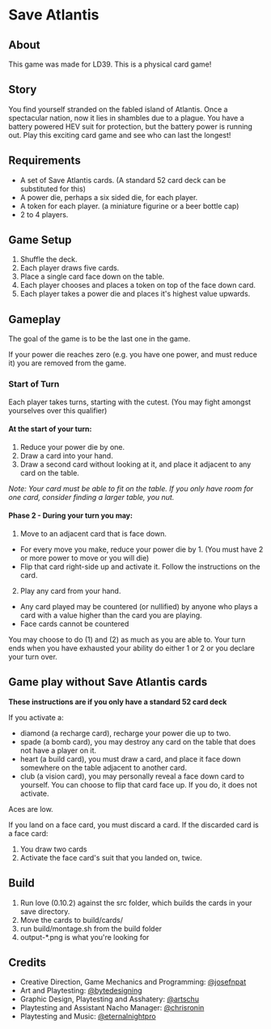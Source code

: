 # Save Atlantis

## About

This game was made for LD39. This is a physical card game!

## Story

You find yourself stranded on the fabled island of Atlantis. Once a spectacular nation, now it lies in shambles due to a plague. You have a battery powered HEV suit for protection, but the battery power is running out. Play this exciting card game and see who can last the longest!

## Requirements

* A set of Save Atlantis cards. (A standard 52 card deck can be substituted for this)
* A power die, perhaps a six sided die, for each player.
* A token for each player. (a miniature figurine or a beer bottle cap)
* 2 to 4 players.

## Game Setup

1. Shuffle the deck.
2. Each player draws five cards.
3. Place a single card face down on the table.
4. Each player chooses and places a token on top of the face down card.
5. Each player takes a power die and places it's highest value upwards.

## Gameplay

The goal of the game is to be the last one in the game.

If your power die reaches zero (e.g. you have one power, and must reduce it) you are removed from the game.

### Start of Turn

Each player takes turns, starting with the cutest. (You may fight amongst yourselves over this qualifier)

#### At the start of your turn:

1. Reduce your power die by one.
2. Draw a card into your hand.
3. Draw a second card without looking at it, and place it adjacent to any card on the table.

_Note: Your card must be able to fit on the table. If you only have room for one card, consider finding a larger table, you nut._

#### Phase 2 - During your turn you may:

1. Move to an adjacent card that is face down. 

* For every move you make, reduce your power die by 1. (You must have 2 or more power to move or you will die)
* Flip that card right-side up and activate it. Follow the instructions on the card.
2. Play any card from your hand.
* Any card played may be countered (or nullified) by anyone who plays a card with a value higher than the card you are playing.
* Face cards cannot be countered

You may choose to do (1) and (2) as much as you are able to. Your turn ends when you have exhausted your ability do either 1 or 2 or you declare your turn over. 

## Game play without Save Atlantis cards

__These instructions are if you only have a standard 52 card deck__

If you activate a:
* diamond (a recharge card), recharge your power die up to two.
* spade (a bomb card), you may destroy any card on the table that does not have a player on it.
* heart (a build card), you must draw a card, and place it face down somewhere on the table adjacent to another card.
* club (a vision card), you may personally reveal a face down card to yourself. You can choose to flip that card face up. If you do, it does not activate.

Aces are low.

If you land on a face card, you must discard a card. If the discarded card is a face card:

1. You draw two cards
2. Activate the face card's suit that you landed on, twice.

## Build

1. Run love (0.10.2) against the src folder, which builds the cards in your save directory.
2. Move the cards to build/cards/
3. run build/montage.sh from the build folder
4. output-*.png is what you're looking for

## Credits

* Creative Direction, Game Mechanics and Programming: [@josefnpat](http://twitter.com/josefnpat)
* Art and Playtesting: [@bytedesigning](http://twitter.com/bytedesigning)
* Graphic Design, Playtesting and Asshatery: [@artschu](http://twitter.com/artschu)
* Playtesting and Assistant Nacho Manager: [@chrisronin](http://twitter.com/chrisronin)
* Playtesting and Music: [@eternalnightpro](http://twitter.com/eternalnightpro)
